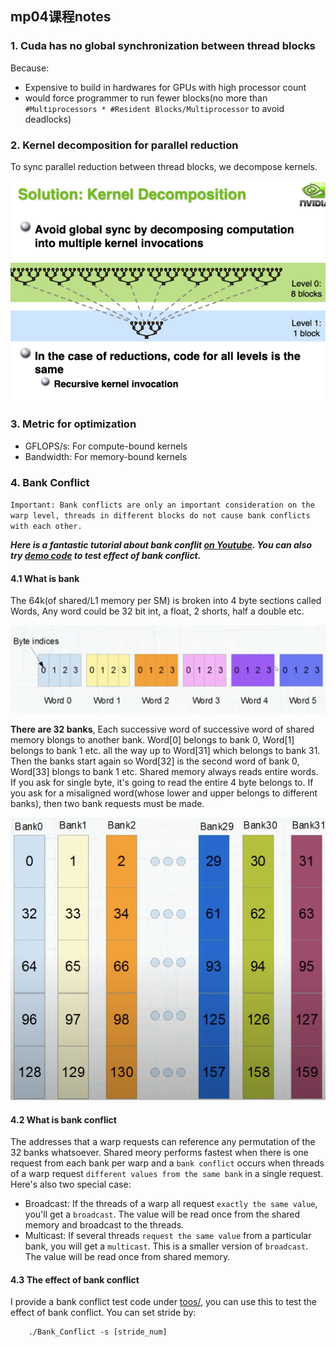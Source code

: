 ## mp04课程notes

### 1. Cuda has no global synchronization between thread blocks
Because:

 - Expensive to build in hardwares for GPUs with high processor count
 - would force programmer to run fewer blocks(no more than `#Multiprocessors * #Resident Blocks/Multiprocessor` to avoid deadlocks)

### 2. Kernel decomposition for parallel reduction
To sync parallel reduction between thread blocks, we decompose kernels.

![](../imgs/mp04_note1.png)

### 3. Metric for optimization

 - GFLOPS/s: For compute-bound kernels
 - Bandwidth: For memory-bound kernels


### 4. Bank Conflict
`Important: Bank conflicts are only an important consideration on the warp level, threads in different blocks do not cause bank conflicts with each other. `

***Here is a fantastic tutorial about bank conflit [on Youtube](https://www.youtube.com/watch?v=CZgM3DEBplE). You can also try [demo code](../tools/bank_conflict.cu) to test effect of bank conflict.***

#### 4.1 What is bank
The 64k(of shared/L1 memory per SM) is broken into 4 byte sections called Words, Any word could be 32 bit int, a float, 2 shorts, half a double etc.

![](../imgs/mp04_note2.png)

**There are 32 banks**, Each successive word of successive word of shared memory blongs to another bank. Word[0] belongs to bank 0, Word[1] belongs to bank 1 etc. all the way up to Word[31] which belongs to bank 31. Then the banks start again so Word[32] is the second word of bank 0, Word[33] blongs to bank 1 etc. Shared memory always reads entire words. If you ask for single byte, it's going to read the entire 4 byte belongs to. If you ask for a misaligned word(whose lower and upper belongs to different banks), then two bank requests must be made.

![](../imgs/mp04_note4.png)


#### 4.2 What is bank conflict
The addresses that a warp requests can reference any permutation of the 32 banks whatsoever. Shared meory performs fastest when there is one request from each bank per warp and a `bank conflict` occurs when threads of a warp request `different values from the same bank` in a single request. Here's also two special case:
 - Broadcast: If the threads of a warp all request `exactly the same value`, you'll get a `broadcast`. The value will be read once from the shared memory and broadcast to the threads.
 - Multicast: If several threads `request the same value` from a particular bank, you will get a `multicast`. This is a smaller version of `broadcast`. The value will be read once from shared memory.

 #### 4.3 The effect of bank conflict
 I provide a bank conflict test code under [toos/](../tools/bank_conflict.cu), you can use this to test the effect of bank conflict. You can set stride by:
    
        ./Bank_Conflict -s [stride_num]
 











